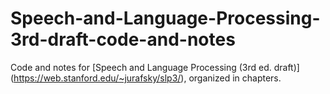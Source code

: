 # Speech-and-Language-Processing-3rd-draft-code-and-notes
Code and notes for [Speech and Language Processing (3rd ed. draft)] (https://web.stanford.edu/~jurafsky/slp3/), organized in chapters.

